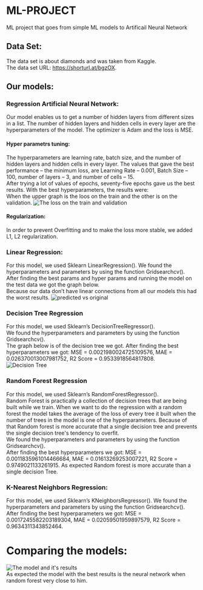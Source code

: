# ML-PROJECT
ML project that goes from simple ML models to Artificail Neural Network
## Data Set:
The data set is about diamonds and was taken from Kaggle.  
The data set URL: https://shorturl.at/bgzOX. 
## Our models:
### Regression Artificial Neural Network:
Our model enables us to get a number of hidden layers from different sizes in a list. The number of hidden layers and hidden cells in every layer are the hyperparameters of the model. 
The optimizer is Adam and the loss is MSE.
#### Hyper parametrs tuning: 
The hyperparameters are learning rate, batch size, and the number of hidden layers and hidden cells in every layer. The values that gave the best performance – the minimum loss, are  Learning Rate – 0.001, Batch Size – 100, number of layers – 3, and number of cells – 15.  
After trying a lot of values of epochs, seventy-five epochs gave us the best results.
With the best hyperparameters, the results were:  
When the upper graph is the loos on the train and the other is on the validation.
![The loss on the train and validation](https://user-images.githubusercontent.com/118376368/212502295-7ac44f82-d363-4a2e-a4ed-fc57c99e0670.png)

#### Regularization:
In order to prevent Overfitting and to make the loss more stable, we added L1, L2 regularization. 

### Linear Regression:
For this model, we used Sklearn LinearRegression(). 
We found the hyperparameters and parameters by using the function Gridsearchcv().  
After finding the best params and hyper params and running the model on the test data we got the graph below.  
Because our data don’t have linear connections from all our models this had the worst results.
![predicted vs original](https://user-images.githubusercontent.com/118376368/212502565-472ce500-d6a3-46bb-bb24-fcf8d93d37be.png)


### Decision Tree Regression
For this model, we used Sklearn’s DecisionTreeRegressor().  
We found the hyperparameters and parameters by using the function Gridsearchcv().  
The graph below is of the decision tree we got. After finding the best hyperparameters we got: MSE = 0.0021980024725109576, MAE = 0.026370013007981752, R2 Score = 0.9533918564817808.  
![Decision Tree](https://user-images.githubusercontent.com/118376368/212503137-146962bc-d4bf-40e9-bfac-f19a890f59e2.png)


### Random Forest Regression
For this model, we used Sklearn’s RandomForestRegressor().   
Random Forest is practically a collection of decision trees that are being built while we train. When we want to do the regression with a random forest the model takes the average of the loss of every tree it built when the number of trees in the model is one of the hyperparameters. Because of that Random forest is more accurate that a single decision tree and prevents the single decision tree's tendency to overfit.  
We found the hyperparameters and parameters by using the function Gridsearchcv().  
After finding the best hyperparameters we got: MSE = 0.0011835961014466684, MAE = 0.01613269253007221, R2 Score = 0.9749021133261915. As expected Random forest is more accurate than a single decision Tree.

### K-Nearest Neighbors Regression:                        
For this model, we used Sklearn’s KNeighborsRegressor(). We found the hyperparameters and parameters by using the function Gridsearchcv().  After finding the best hyperparameters we got: MSE = 0.0017245582203189304, MAE = 0.02059501959897579, R2 Score = 0.9634311343852464.

# Comparing the models:

![The model and it's results](https://user-images.githubusercontent.com/118376368/212503264-4efca0a9-54cd-4022-af02-3b60f851a4ac.png)  
As expected the model with the best results is the neural network when random forest very close to him.

